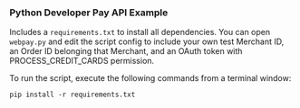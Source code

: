 ### Python Developer Pay API Example

Includes a `requirements.txt` to install all dependencies. You can open `webpay.py` and edit the script config to include your own test Merchant ID, an Order ID belonging that Merchant, and an OAuth token with PROCESS_CREDIT_CARDS permission.

To run the script, execute the following commands from a terminal window:

`pip install -r requirements.txt`